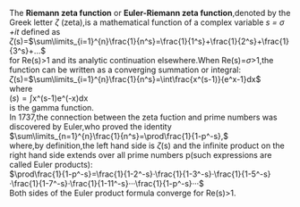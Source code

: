 The **Riemann zeta function** or **Euler-Riemann zeta function**,denoted by the Greek letter $\zeta$ (zeta),is a mathematical function of a complex variable *s = $\sigma$ +it* defined as  
 $\zeta$(s)=$\sum\limits_{i=1}^{n}\frac{1}{n^s}=\frac{1}{1^s}+\frac{1}{2^s}+\frac{1}{3^s}+...$  
 for Re(s)>1 and its analytic continuation elsewhere.When Re(s)=$\sigma$>1,the function can be written as a converging summation or integral:  
  $\zeta$(s)=$\sum\limits_{i=1}^{n}\frac{1}{n^s}=\int\frac{x^(s-1)}{e^x-1}dx$   
  where   
  $(s)=\int$x^(s-1)e^(-x)dx   
  is the gamma function.  
  In 1737,the connection between the zeta fuction and prime numbers was discovered by Euler,who proved the identity  
  $\sum\limits_{n=1}^{n}\frac{1}{n^s}=\prod\frac{1}{1-p^-s},$   
  where,by definition,the left hand side is $\zeta$(s) and the infinite product on the right hand side extends over all prime numbers p(such expressions are called Euler products):  
 $\prod\frac{1}{1-p^-s}=\frac{1}{1-2^-s}·\frac{1}{1-3^-s}·\frac{1}{1-5^-s}·\frac{1}{1-7^-s}·\frac{1}{1-11^-s}···\frac{1}{1-p^-s}···$  
 Both sides of the Euler product formula converge for Re(s)>1.

 

 